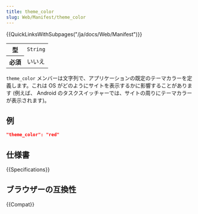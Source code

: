 ```yaml
---
title: theme_color
slug: Web/Manifest/theme_color
---
```

{{QuickLinksWithSubpages("/ja/docs/Web/Manifest")}}

<table class="properties">
  <tbody>
    <tr>
      <th scope="row">型</th>
      <td><code>String</code></td>
    </tr>
    <tr>
      <th scope="row">必須</th>
      <td>いいえ</td>
    </tr>
  </tbody>
</table>

`theme_color` メンバーは文字列で、アプリケーションの既定のテーマカラーを定義します。これは OS がどのようにサイトを表示するかに影響することがあります (例えば、 Android のタスクスイッチャーでは、サイトの周りにテーマカラーが表示されます)。

## 例

```json
"theme_color": "red"
```

## 仕様書

{{Specifications}}

## ブラウザーの互換性

{{Compat}}
